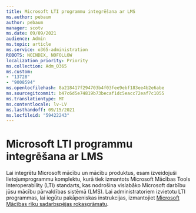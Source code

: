 ```yaml
---
title: Microsoft LTI programmu integrēšana ar LMS
ms.author: pebaum
author: pebaum
manager: scotv
ms.date: 09/09/2021
audience: Admin
ms.topic: article
ms.service: o365-administration
ROBOTS: NOINDEX, NOFOLLOW
localization_priority: Priority
ms.collection: Adm_O365
ms.custom:
- "13728"
- "9008594"
ms.openlocfilehash: 8a218417f294703b4f03fee9ebf183ee4b2e6abe
ms.sourcegitcommit: b47c6d5e74819b73becaf1dc5eacc72eaf7c1055
ms.translationtype: MT
ms.contentlocale: lv-LV
ms.lasthandoff: 09/15/2021
ms.locfileid: "59422243"
---
```

# <a name="integrate-microsoft-lti-apps-with-your-lms"></a>Microsoft LTI programmu integrēšana ar LMS

Lai integrētu Microsoft mācību un mācību produktus, esam izveidojuši lietojumprogrammu komplektu, kurā tiek izmantots Microsoft Mācības Tools Interoperability (LTI) standarts, kas nodrošina vislabāko Microsoft darbību jūsu mācību pārvaldības sistēmā (LMS). Lai administratoriem izvietotu LTI programmas, lai iegūtu pakāpeniskas instrukcijas, izmantojiet [Microsoft Mācības rīku sadarbspējas rokasgrāmatu](https://admin.microsoft.com/AdminPortal/Home?#/modernonboarding/lmsintegrationguide).
